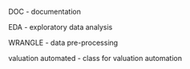 DOC - documentation

EDA - exploratory data analysis

WRANGLE - data pre-processing

valuation automated - class for valuation automation

